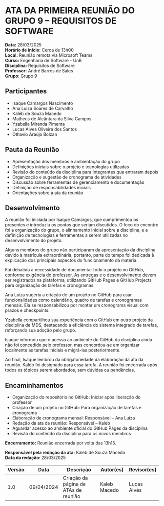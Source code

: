 # ATA DA PRIMEIRA REUNIÃO DO GRUPO 9 – REQUISITOS DE SOFTWARE

**Data:** 28/03/2025  
**Horário de início:** Cerca de 13h00  
**Local:** Reunião remota via Microsoft Teams  
**Curso:** Engenharia de Software - UnB  
**Disciplina:** Requisitos de Software  
**Professor:** André Barros de Sales  
**Grupo:** Grupo 9

## Participantes
- Isaque Camargos Nascimento  
- Ana Luiza Soares de Carvalho  
- Kaleb de Souza Macedo  
- Matheus de Alcântara da Silva Campos  
- Yzabella Miranda Pimenta  
- Lucas Alves Oliveira dos Santos  
- Othavio Araújo Bolzan

## Pauta da Reunião
- Apresentação dos membros e ambientação do grupo  
- Definições iniciais sobre o projeto e tecnologias utilizadas  
- Revisão do conteúdo da disciplina para integrantes que entraram depois  
- Organização e sugestão de cronograma de atividades  
- Discussão sobre ferramentas de gerenciamento e documentação  
- Definição de responsabilidades iniciais  
- Orientações sobre a ata da reunião  

## Desenvolvimento

A reunião foi iniciada por Isaque Camargos, que cumprimentou os presentes e introduziu os pontos que seriam discutidos. O foco do encontro foi a organização do grupo, o alinhamento inicial sobre a disciplina, e a definição de tecnologias e ferramentas a serem utilizadas no desenvolvimento do projeto.

Alguns membros do grupo não participaram da apresentação da disciplina devido à matrícula extraordinária, portanto, parte do tempo foi dedicada à explicação dos principais aspectos do funcionamento da matéria.

Foi debatida a necessidade de documentar todo o projeto no GitHub, conforme exigência do professor. As entregas e o desenvolvimento devem ser registrados na plataforma, utilizando GitHub Pages e GitHub Projects para organização de tarefas e cronogramas.

Ana Luiza sugeriu a criação de um projeto no GitHub para usar funcionalidades como calendário, quadro de tarefas e cronogramas mensais. Ela se responsabilizou por montar um cronograma visual com prazos e checkpoints.

Yzabella compartilhou sua experiência com o GitHub em outro projeto da disciplina de MDS, destacando a eficiência do sistema integrado de tarefas, reforçando sua adoção pelo grupo.

Isaque informou que o acesso ao ambiente do GitHub da disciplina ainda não foi concedido pelo professor, mas concordou-se em organizar localmente as tarefas iniciais e migrá-las posteriormente.

Ao final, Isaque lembrou da obrigatoriedade da elaboração da ata da reunião. Kaleb foi designado para essa tarefa. A reunião foi encerrada após todos os tópicos serem abordados, sem dúvidas ou pendências.

## Encaminhamentos

- Organização do repositório no GitHub: Iniciar após liberação do professor  
- Criação de um projeto no GitHub: Para organização de tarefas e cronograma  
- Elaboração de cronograma mensal: Responsável – Ana Luiza  
- Redação da ata da reunião: Responsável – Kaleb  
- Aguardar acesso ao ambiente oficial do GitHub Pages da disciplina  
- Revisão do conteúdo da disciplina para os novos membros  

**Encerramento:** Reunião encerrada por volta das 13h15.  

**Responsável pela redação da ata:** Kaleb de Souza Macedo  
**Data da redação:** 28/03/2025

| Versão | Data | Descrição | Autor(es) | Revisor(es) |
|--------|------|-----------|-----------|-------------|
| 1.0 | 09/04/2024 | Criação da página de ATAs de reunião | Kaleb Macedo | Lucas Alves |